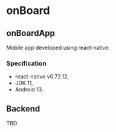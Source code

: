 # onBoard

## onBoardApp
Mobile app developed using react-native.

### Specification
- react-native v0.72.12,
- JDK 11,
- Android 13.

## Backend
TBD

